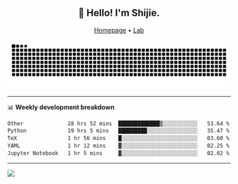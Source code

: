<h2 align="center">👋 Hello! I'm Shijie.</h2>
<p align="center">
  <a href="https://xu-shi-jie.github.io"> Homepage</a> •
  <a href="https://onodalab.ees.hokudai.ac.jp"> Lab </a>
</p>

![Snake animation](https://github.com/xu-shi-jie/xu-shi-jie/blob/output/github-snake.svg)


-------

📊 **Weekly development breakdown**
<!--START_SECTION:waka-->

```txt
Other              28 hrs 52 mins  █████████████▒░░░░░░░░░░░   53.64 %
Python             19 hrs 5 mins   █████████░░░░░░░░░░░░░░░░   35.47 %
TeX                1 hr 56 mins    █░░░░░░░░░░░░░░░░░░░░░░░░   03.60 %
YAML               1 hr 12 mins    ▓░░░░░░░░░░░░░░░░░░░░░░░░   02.25 %
Jupyter Notebook   1 hr 5 mins     ▓░░░░░░░░░░░░░░░░░░░░░░░░   02.02 %
```

<!--END_SECTION:waka-->

-------
![](https://komarev.com/ghpvc/?username=xu-shi-jie&style=flat-square&color=blue) 
